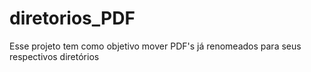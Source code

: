# diretorios_PDF
Esse projeto tem como objetivo mover PDF's já renomeados para seus respectivos diretórios
